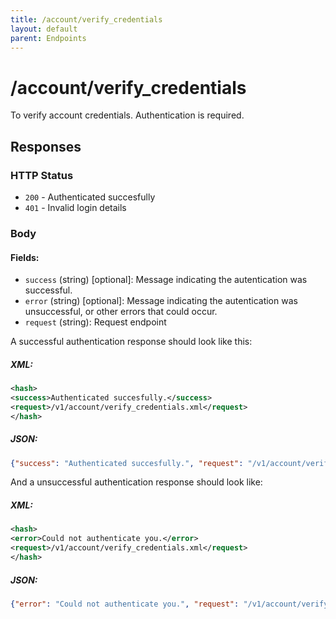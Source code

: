 ```yaml
---
title: /account/verify_credentials
layout: default
parent: Endpoints
---
```

# /account/verify_credentials

To verify account credentials. Authentication is required.

## Responses

### HTTP Status
- ```200``` - Authenticated succesfully
- ```401``` - Invalid login details

### Body

#### Fields:
* ```success``` (string) [optional]: Message indicating the autentication was successful.
* ```error``` (string) [optional]: Message indicating the autentication was unsuccessful, or other errors that could occur.
* ```request``` (string): Request endpoint

A successful authentication response should look like this:

##### XML:
```xml
<hash>
<success>Authenticated succesfully.</success>
<request>/v1/account/verify_credentials.xml</request>
</hash>
```

##### JSON:
```json
{"success": "Authenticated succesfully.", "request": "/v1/account/verify_credentials.json"}
```


And a unsuccessful authentication response should look like:


##### XML:
```xml
<hash>
<error>Could not authenticate you.</error>
<request>/v1/account/verify_credentials.xml</request>
</hash>
```

##### JSON:
```json
{"error": "Could not authenticate you.", "request": "/v1/account/verify_credentials.json"}
```